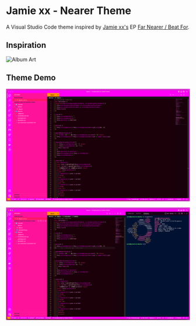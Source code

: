# Jamie xx - Nearer Theme

A Visual Studio Code theme inspired by [Jamie xx's](https://en.wikipedia.org/wiki/Jamie_xx) EP [Far Nearer / Beat For](https://en.wikipedia.org/wiki/Far_Nearer_/_Beat_For).

## Inspiration

![Album Art](https://upload.wikimedia.org/wikipedia/en/6/69/Jamie_xx_-_Far_Nearer_%28cover%29.jpg)

## Theme Demo

![Ex1](./demos/example1.png)

![Ex2](./demos/example2.png)
